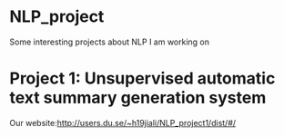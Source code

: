 # NLP_project
Some interesting projects about NLP I am working on 

# Project 1: Unsupervised automatic text summary generation system
Our website:http://users.du.se/~h19jiali/NLP_project1/dist/#/